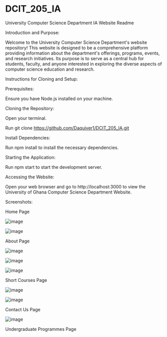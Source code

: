 # DCIT_205_IA
University Computer Science Department IA Website Readme

Introduction and Purpose:

Welcome to the University Computer Science Department's website repository!
This website is designed to be a comprehensive platform providing information about the department's offerings, programs, events, and research initiatives. 
Its purpose is to serve as a central hub for students, faculty, and anyone interested in exploring the diverse aspects of computer science education and research. 


Instructions for Cloning and Setup:

Prerequisites:

Ensure you have Node.js installed on your machine.

Cloning the Repository:

Open your terminal.

Run git clone https://github.com/Daquiver1/DCIT_205_IA.git

Install Dependencies:

Run npm install to install the necessary dependencies.

Starting the Application:

Run npm start to start the development server.

Accessing the Website:

Open your web browser and go to http://localhost:3000 to view the University of Ghana Computer Science Department Website.

Screenshots:

Home Page

![image](https://github.com/fake-sage/DCIT_205_IA/assets/151413334/0a6bc8bf-9930-4c5f-a7cd-e8c472e350b2)

![image](https://github.com/fake-sage/DCIT_205_IA/assets/151413334/7c070700-488c-44e9-a9c8-a421cabfcdab)

About Page

![image](https://github.com/fake-sage/DCIT_205_IA/assets/151413334/5e2d35f3-8fc4-4e47-937a-d1b135c4610f)

![image](https://github.com/fake-sage/DCIT_205_IA/assets/151413334/865573ef-9ec9-4a92-8a57-2c88adaeb1af)

![image](https://github.com/fake-sage/DCIT_205_IA/assets/151413334/03b43402-9114-4b3c-858f-9b35b7485e5d)

Short Courses Page

![image](https://github.com/fake-sage/DCIT_205_IA/assets/151413334/7ca6a7a9-fc2d-44d9-b8da-9c71ce601153)

![image](https://github.com/fake-sage/DCIT_205_IA/assets/151413334/4fdd222d-4a02-48aa-ae55-02abe51cd2ea)

Contact Us Page

![image](https://github.com/fake-sage/DCIT_205_IA/assets/151413334/7509687a-fa6b-4d0a-b91a-816102002cac)

Undergraduate Programmes Page

